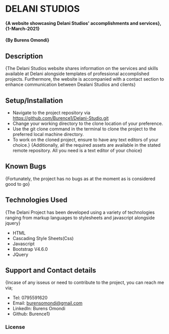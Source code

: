 # DELANI STUDIOS
#### {A website showcasing Delani Studios' accomplishments and services}, {1-March-2021}
#### {By Burens Omondi}
## Description
{The Delani Studios website shares information on the services and skills available at Delani alongside templates of professional accomplished projects. Furthermore, the website is accompanied with a contact section to enhance communication between Dealani Studios and clients}
## Setup/Installation
* Navigate to the project repository via https://github.com/Burence1/Delani-Studio.git
* Change your working directory to the clone location of your preference.
* Use the git clone command in the terminal to clone the project to the preferred local machine directory.
* To work on the cloned project, ensure to have any text editors of your choice.}
{Additionally, all the required assets are available in the stated remote repository. All you need is a text editor of your choice}
## Known Bugs
{Fortunately, the project has no bugs as at the moment as is considered good to go}
## Technologies Used
{The Delani Project has been developed using a variety of technologies ranging from markup languages to stylesheets and javascript alongside jquery}
* HTML
* Cascading Style Sheets(Css)
* Javascript
* Bootstrap V4.6.0
* JQuery
## Support and Contact details
{Incase of any isseus or need to contribute to the project, you can reach me via;
 * Tel: 0795591620
 * Email: burensomondi@gmail.com
 * LinkedIn: Burens Omondi
 * Github: Burence1}
 ### License